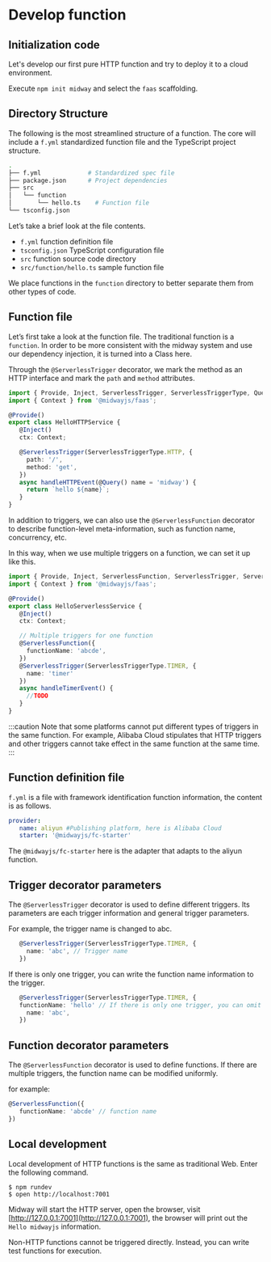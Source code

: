 # Develop function

## Initialization code

Let's develop our first pure HTTP function and try to deploy it to a cloud environment.

Execute `npm init midway` and select the `faas` scaffolding.



## Directory Structure

The following is the most streamlined structure of a function. The core will include a `f.yml` standardized function file and the TypeScript project structure.

```bash
.
├── f.yml             # Standardized spec file
├── package.json      # Project dependencies
├── src
│   └── function
│       └── hello.ts	# Function file
└── tsconfig.json
```

Let’s take a brief look at the file contents.

- `f.yml` function definition file
- `tsconfig.json` TypeScript configuration file
- `src` function source code directory
- `src/function/hello.ts` sample function file

We place functions in the `function` directory to better separate them from other types of code.

## Function file

Let’s first take a look at the function file. The traditional function is a `function`. In order to be more consistent with the midway system and use our dependency injection, it is turned into a Class here.

Through the `@ServerlessTrigger` decorator, we mark the method as an HTTP interface and mark the `path` and `method` attributes.

```typescript
import { Provide, Inject, ServerlessTrigger, ServerlessTriggerType, Query } from '@midwayjs/core';
import { Context } from '@midwayjs/faas';

@Provide()
export class HelloHTTPService {
   @Inject()
   ctx: Context;

   @ServerlessTrigger(ServerlessTriggerType.HTTP, {
     path: '/',
     method: 'get',
   })
   async handleHTTPEvent(@Query() name = 'midway') {
     return `hello ${name}`;
   }
}
```

In addition to triggers, we can also use the `@ServerlessFunction` decorator to describe function-level meta-information, such as function name, concurrency, etc.


In this way, when we use multiple triggers on a function, we can set it up like this.

```typescript
import { Provide, Inject, ServerlessFunction, ServerlessTrigger, ServerlessTriggerType } from '@midwayjs/core';
import { Context } from '@midwayjs/faas';

@Provide()
export class HelloServerlessService {
   @Inject()
   ctx: Context;

   // Multiple triggers for one function
   @ServerlessFunction({
     functionName: 'abcde',
   })
   @ServerlessTrigger(ServerlessTriggerType.TIMER, {
     name: 'timer'
   })
   async handleTimerEvent() {
     //TODO
   }
}
```

:::caution
Note that some platforms cannot put different types of triggers in the same function. For example, Alibaba Cloud stipulates that HTTP triggers and other triggers cannot take effect in the same function at the same time.
:::

## Function definition file

`f.yml` is a file with framework identification function information, the content is as follows.

```yaml
provider:
   name: aliyun #Publishing platform, here is Alibaba Cloud
   starter: '@midwayjs/fc-starter'

```

The `@midwayjs/fc-starter` here is the adapter that adapts to the aliyun function.



## Trigger decorator parameters

The `@ServerlessTrigger` decorator is used to define different triggers. Its parameters are each trigger information and general trigger parameters.

For example, the trigger name is changed to abc.

```typescript
   @ServerlessTrigger(ServerlessTriggerType.TIMER, {
     name: 'abc', // Trigger name
   })
```

If there is only one trigger, you can write the function name information to the trigger.

```typescript
   @ServerlessTrigger(ServerlessTriggerType.TIMER, {
   functionName: 'hello' // If there is only one trigger, you can omit a decorator
     name: 'abc',
   })
```



## Function decorator parameters

The `@ServerlessFunction` decorator is used to define functions. If there are multiple triggers, the function name can be modified uniformly.


for example:

```typescript
@ServerlessFunction({
   functionName: 'abcde' // function name
})
```

## Local development

Local development of HTTP functions is the same as traditional Web. Enter the following command.

```shell
$ npm rundev
$ open http://localhost:7001
```

Midway will start the HTTP server, open the browser, visit [http://127.0.0.1:7001](http://127.0.0.1:7001), the browser will print out the `Hello midwayjs` information.

Non-HTTP functions cannot be triggered directly. Instead, you can write test functions for execution.